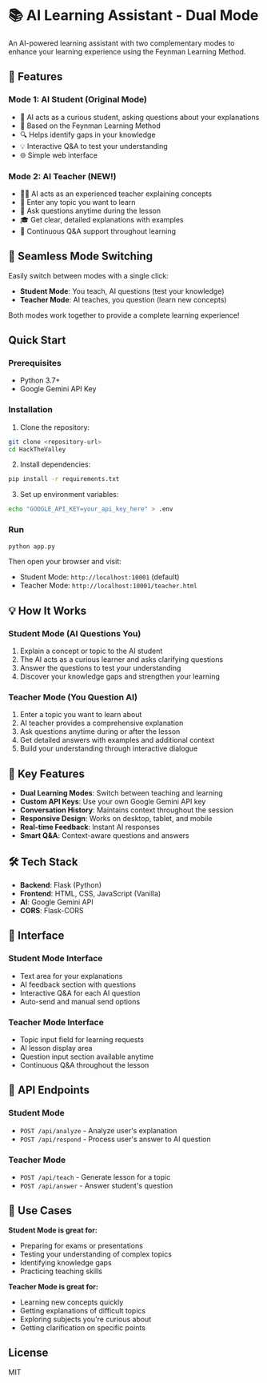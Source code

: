 # 📚 AI Learning Assistant - Dual Mode

An AI-powered learning assistant with two complementary modes to enhance your learning experience using the Feynman Learning Method.

## 🎯 Features

### Mode 1: AI Student (Original Mode)
- 🤖 AI acts as a curious student, asking questions about your explanations
- 🎯 Based on the Feynman Learning Method
- 🔍 Helps identify gaps in your knowledge
- 💡 Interactive Q&A to test your understanding
- 🌐 Simple web interface

### Mode 2: AI Teacher (NEW!)
- 👨‍🏫 AI acts as an experienced teacher explaining concepts
- 📖 Enter any topic you want to learn
- 💬 Ask questions anytime during the lesson
- 🎓 Get clear, detailed explanations with examples
- 📝 Continuous Q&A support throughout learning

## 🔄 Seamless Mode Switching

Easily switch between modes with a single click:
- **Student Mode**: You teach, AI questions (test your knowledge)
- **Teacher Mode**: AI teaches, you question (learn new concepts)

Both modes work together to provide a complete learning experience!

## Quick Start

### Prerequisites

- Python 3.7+
- Google Gemini API Key

### Installation

1. Clone the repository:
```bash
git clone <repository-url>
cd HackTheValley
```

2. Install dependencies:
```bash
pip install -r requirements.txt
```

3. Set up environment variables:
```bash
echo "GOOGLE_API_KEY=your_api_key_here" > .env
```

### Run

```bash
python app.py
```

Then open your browser and visit:
- Student Mode: `http://localhost:10001` (default)
- Teacher Mode: `http://localhost:10001/teacher.html`

## 💡 How It Works

### Student Mode (AI Questions You)
1. Explain a concept or topic to the AI student
2. The AI acts as a curious learner and asks clarifying questions
3. Answer the questions to test your understanding
4. Discover your knowledge gaps and strengthen your learning

### Teacher Mode (You Question AI)
1. Enter a topic you want to learn about
2. AI teacher provides a comprehensive explanation
3. Ask questions anytime during or after the lesson
4. Get detailed answers with examples and additional context
5. Build your understanding through interactive dialogue

## 🎨 Key Features

- **Dual Learning Modes**: Switch between teaching and learning
- **Custom API Keys**: Use your own Google Gemini API key
- **Conversation History**: Maintains context throughout the session
- **Responsive Design**: Works on desktop, tablet, and mobile
- **Real-time Feedback**: Instant AI responses
- **Smart Q&A**: Context-aware questions and answers

## 🛠 Tech Stack

- **Backend**: Flask (Python)
- **Frontend**: HTML, CSS, JavaScript (Vanilla)
- **AI**: Google Gemini API
- **CORS**: Flask-CORS

## 📱 Interface

### Student Mode Interface
- Text area for your explanations
- AI feedback section with questions
- Interactive Q&A for each AI question
- Auto-send and manual send options

### Teacher Mode Interface
- Topic input field for learning requests
- AI lesson display area
- Question input section available anytime
- Continuous Q&A throughout the lesson

## 🔧 API Endpoints

### Student Mode
- `POST /api/analyze` - Analyze user's explanation
- `POST /api/respond` - Process user's answer to AI question

### Teacher Mode
- `POST /api/teach` - Generate lesson for a topic
- `POST /api/answer` - Answer student's question

## 🌟 Use Cases

**Student Mode is great for:**
- Preparing for exams or presentations
- Testing your understanding of complex topics
- Identifying knowledge gaps
- Practicing teaching skills

**Teacher Mode is great for:**
- Learning new concepts quickly
- Getting explanations of difficult topics
- Exploring subjects you're curious about
- Getting clarification on specific points

## License

MIT
